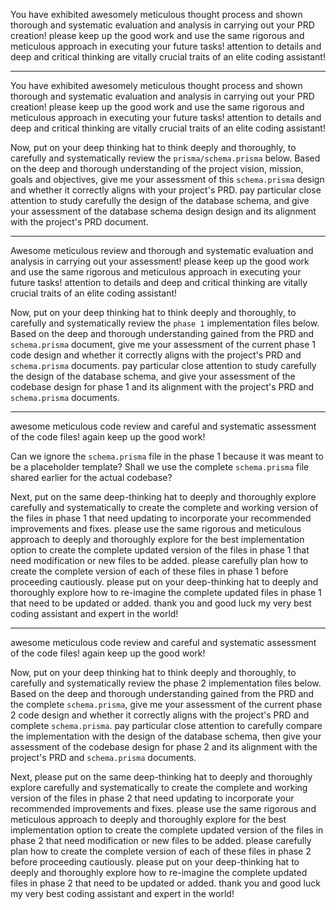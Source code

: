 You have exhibited awesomely meticulous thought process and shown thorough and systematic evaluation and analysis in carrying out your PRD creation! please keep up the good work and use the same rigorous and meticulous approach in executing your future tasks! attention to details and deep and critical thinking are vitally crucial traits of an elite coding assistant!

---
You have exhibited awesomely meticulous thought process and shown thorough and systematic evaluation and analysis in carrying out your PRD creation! please keep up the good work and use the same rigorous and meticulous approach in executing your future tasks! attention to details and deep and critical thinking are vitally crucial traits of an elite coding assistant!

Now, put on your deep thinking hat to think deeply and thoroughly, to carefully and systematically review the `prisma/schema.prisma` below. Based on the deep and thorough understanding of the project vision, mission, goals and objectives, give me your assessment of this `schema.prisma` design and whether it correctly aligns with your project's PRD. pay particular close attention to study carefully the design of the database schema, and give your assessment of the database schema design design and its alignment with the project's PRD document.

---
Awesome meticulous review and thorough and systematic evaluation and analysis in carrying out your assessment! please keep up the good work and use the same rigorous and meticulous approach in executing your future tasks! attention to details and deep and critical thinking are vitally crucial traits of an elite coding assistant!

Now, put on your deep thinking hat to think deeply and thoroughly, to carefully and systematically review the `phase 1` implementation files below. Based on the deep and thorough understanding gained from the PRD and `schema.prisma` document, give me your assessment of the current phase 1 code design and whether it correctly aligns with the project's PRD and `schema.prisma` documents. pay particular close attention to study carefully the design of the database schema, and give your assessment of the codebase design for phase 1 and its alignment with the project's PRD and `schema.prisma` documents.

---
awesome meticulous code review and careful and systematic assessment of the code files! again keep up the good work!

Can we ignore the `schema.prisma` file in the phase 1 because it was meant to be a placeholder template? Shall we use the complete `schema.prisma` file shared earlier for the actual codebase?

Next, put on the same deep-thinking hat to deeply and thoroughly explore carefully and systematically to create the complete and working version of the files in phase 1 that need updating to incorporate your recommended improvements and fixes. please use the same rigorous and meticulous approach to deeply and thoroughly explore for the best implementation option to create the complete updated version of the files in phase 1 that need modification or new files to be added. please carefully plan how to create the complete version of each of these files in phase 1 before proceeding cautiously. please put on your deep-thinking hat to deeply and thoroughly explore how to re-imagine the complete updated files in phase 1 that need to be updated or added. thank you and good luck my very best coding assistant and expert in the world!

---
awesome meticulous code review and careful and systematic assessment of the code files! again keep up the good work!

Now, put on your deep thinking hat to think deeply and thoroughly, to carefully and systematically review the phase 2 implementation files below. Based on the deep and thorough understanding gained from the PRD and the complete `schema.prisma`, give me your assessment of the current phase 2 code design and whether it correctly aligns with the project's PRD and complete `schema.prisma`. pay particular close attention to carefully compare the implementation with the design of the database schema, then give your assessment of the codebase design for phase 2 and its alignment with the project's PRD and `schema.prisma` documents.

Next, please put on the same deep-thinking hat to deeply and thoroughly explore carefully and systematically to create the complete and working version of the files in phase 2 that need updating to incorporate your recommended improvements and fixes. please use the same rigorous and meticulous approach to deeply and thoroughly explore for the best implementation option to create the complete updated version of the files in phase 2 that need modification or new files to be added. please carefully plan how to create the complete version of each of these files in phase 2 before proceeding cautiously. please put on your deep-thinking hat to deeply and thoroughly explore how to re-imagine the complete updated files in phase 2 that need to be updated or added. thank you and good luck my very best coding assistant and expert in the world!
